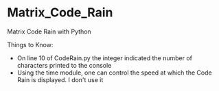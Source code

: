 Matrix_Code_Rain
================

Matrix Code Rain with Python

Things to Know:
- On line 10 of CodeRain.py the integer indicated the number of characters printed to the console
- Using the time module, one can control the speed at which the Code Rain is displayed. I don't use it


